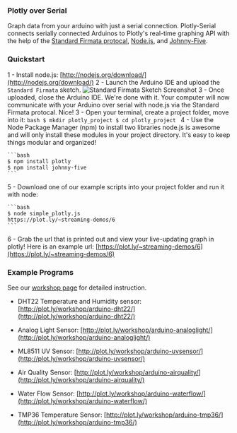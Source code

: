 
### Plotly over Serial
Graph data from your arduino with just a serial connection. Plotly-Serial connects serially connected Arduinos to Plotly's real-time graphing API with the help of the [Standard Firmata protocal](/firmata/arduino), [Node.js](https://http://nodejs.org/), and [Johnny-Five](/rwaldron/johnny-five).

### Quickstart
1 - Install node.js: [http://nodejs.org/download/](http://nodejs.org/download/)
2 - Launch the Arduino IDE and upload the `Standard Firmata` sketch.
    ![Standard Firmata Sketch Screenshot](http://new.tinygrab.com/c751bc2ee2f590b37ee2c70217786a4f9cf73a6966.png)
3 - Once uploaded, close the Arduino IDE. We're done with it. Your computer will now communicate with your Arduino over serial with node.js via the Standard Firmata protocal. Nice!
3 - Open your terminal, create a project folder, move into it:
    ```bash
    $ mkdir plotly_project
    $ cd plotly_project
    ```
4 - Use the Node Package Manager (npm) to install two libraries
    node.js is awesome and will only install these modules in your project directory. It's easy to keep things modular and organized!
    
    ```bash
    $ npm install plotly
    $ npm install johnny-five
    ```
5 - Download one of our example scripts into your project folder and run it with node:
    
    ```bash
    $ node simple_plotly.js
    https://plot.ly/~streaming-demos/6
    ```

6 - Grab the url that is printed out and view your live-updating graph in plotly! Here is an example url: [https://plot.ly/~streaming-demos/6](https://plot.ly/~streaming-demos/6)

### Example Programs

See our [workshop page](https://plot.ly/workshop) for detailed instruction.

- DHT22 Temperature and Humidity sensor: [http://plot.ly/workshop/arduino-dht22/](http://plot.ly/workshop/arduino-dht22/)

- Analog Light Sensor: [http://plot.ly/workshop/arduino-analoglight/](http://plot.ly/workshop/arduino-analoglight/)

- ML8511 UV Sensor: [http://plot.ly/workshop/arduino-uvsensor/](http://plot.ly/workshop/arduino-uvsensor/)

- Air Quality Sensor: [http://plot.ly/workshop/arduino-airquality/](http://plot.ly/workshop/arduino-airquality/)

- Water Flow Sensor: [http://plot.ly/workshop/arduino-waterflow/](http://plot.ly/workshop/arduino-waterflow/)

- TMP36 Temperature Sensor: [http://plot.ly/workshop/arduino-tmp36/](http://plot.ly/workshop/arduino-tmp36/)